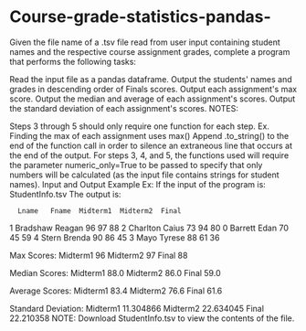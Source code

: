 # Course-grade-statistics-pandas-
Given the file name of a .tsv file read from user input containing student names and the respective course assignment grades, complete a program that performs the following tasks:

Read the input file as a pandas dataframe.
Output the students' names and grades in descending order of Finals scores.
Output each assignment's max score.
Output the median and average of each assignment's scores.
Output the standard deviation of each assignment's scores.
NOTES:

Steps 3 through 5 should only require one function for each step. Ex. Finding the max of each assignment uses max()
Append .to_string() to the end of the function call in order to silence an extraneous line that occurs at the end of the output.
For steps 3, 4, and 5, the functions used will require the parameter numeric_only=True to be passed to specify that only numbers will be calculated (as the input file contains strings for student names).
Input and Output Example
Ex: If the input of the program is:
StudentInfo.tsv
The output is:

      Lname   Fname  Midterm1  Midterm2  Final
1  Bradshaw  Reagan        96        97     88
2  Charlton   Caius        73        94     80
0   Barrett    Edan        70        45     59
4     Stern  Brenda        90        86     45
3      Mayo  Tyrese        88        61     36

Max Scores:
Midterm1    96
Midterm2    97
Final       88

Median Scores:
Midterm1    88.0
Midterm2    86.0
Final       59.0

Average Scores:
Midterm1    83.4
Midterm2    76.6
Final       61.6

Standard Deviation:
Midterm1    11.304866
Midterm2    22.634045
Final       22.210358
NOTE: Download StudentInfo.tsv to view the contents of the file.
